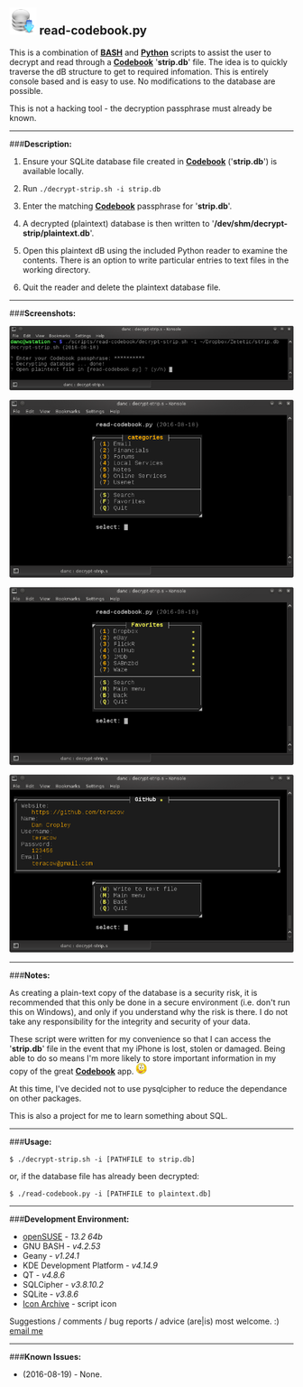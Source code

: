 ![icon](images/icon.png) read-codebook.py
---
This is a combination of **[BASH](https://en.wikipedia.org/wiki/Bash_\(Unix_shell\))** and **[Python](https://en.wikipedia.org/wiki/Python_(programming_language))** scripts to assist the user to decrypt and read through a **[Codebook](https://www.zetetic.net/codebook/)** '**strip.db**' file. The idea is to quickly traverse the dB structure to get to required infomation. This is entirely console based and is easy to use. No modifications to the database are possible. 

This is not a hacking tool - the decryption passphrase must already be known.

---
###**Description:**

1. Ensure your SQLite database file created in **[Codebook](https://www.zetetic.net/codebook/)** ('**strip.db**') is available locally. 

2. Run `./decrypt-strip.sh -i strip.db`

3. Enter the matching **[Codebook](https://www.zetetic.net/codebook/)** passphrase for '**strip.db**'.

3. A decrypted (plaintext) database is then written to '**/dev/shm/decrypt-strip/plaintext.db**'.

4. Open this plaintext dB using the included Python reader to examine the contents. There is an option to write particular entries to text files in the working directory.

5. Quit the reader and delete the plaintext database file.

---
###**Screenshots:**

![menu](images/screenshot-1.png)

![menu](images/screenshot-2.png)

![menu](images/screenshot-3.png)

![menu](images/screenshot-4.png)

---
###**Notes:**

As creating a plain-text copy of the database is a security risk, it is recommended that this only be done in a secure environment (i.e. don't run this on Windows), and only if you understand why the risk is there. I do not take any responsibility for the integrity and security of your data. 

These script were written for my convenience so that I can access the '**strip.db**' file in the event that my iPhone is lost, stolen or damaged. Being able to do so means I'm more likely to store important information in my copy of the great **[Codebook](https://www.zetetic.net/codebook/)** app. ![smiley](images/smiley.png)

At this time, I've decided not to use pysqlcipher to reduce the dependance on other packages.

This is also a project for me to learn something about SQL.

---
###**Usage:**

    $ ./decrypt-strip.sh -i [PATHFILE to strip.db]

or, if the database file has already been decrypted:

    $ ./read-codebook.py -i [PATHFILE to plaintext.db]

---
###**Development Environment:**

- [openSUSE](https://www.opensuse.org/) - *13.2 64b*
- GNU BASH - *v4.2.53*
- Geany - *v1.24.1*
- KDE Development Platform - *v4.14.9*
- QT - *v4.8.6*
- SQLCipher - *v3.8.10.2* 
- SQLite - *v3.8.6*
- [Icon Archive](http://www.iconarchive.com/show/crystal-clear-icons-by-everaldo/Action-db-update-icon.html) - script icon


Suggestions / comments / bug reports / advice (are|is) most welcome. :) [email me](mailto:teracow@gmail.com)

---
###**Known Issues:**

- (2016-08-19) - None.